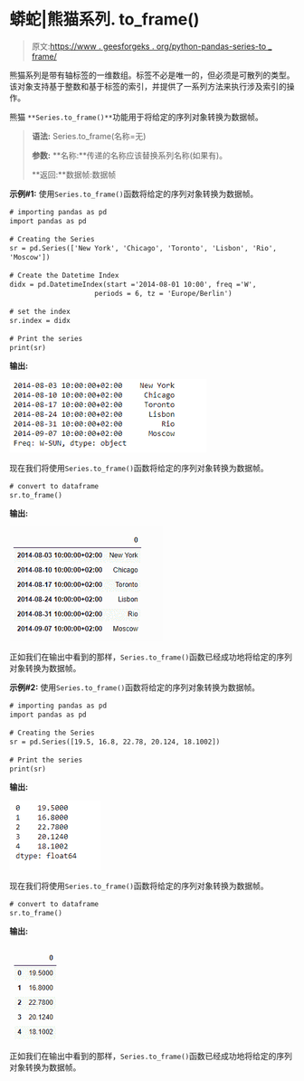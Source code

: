# 蟒蛇|熊猫系列. to_frame()

> 原文:[https://www . geesforgeks . org/python-pandas-series-to _ frame/](https://www.geeksforgeeks.org/python-pandas-series-to_frame/)

熊猫系列是带有轴标签的一维数组。标签不必是唯一的，但必须是可散列的类型。该对象支持基于整数和基于标签的索引，并提供了一系列方法来执行涉及索引的操作。

熊猫 `**Series.to_frame()**`功能用于将给定的序列对象转换为数据帧。

> **语法:** Series.to_frame(名称=无)
> 
> **参数:**
> **名称:**传递的名称应该替换系列名称(如果有)。
> 
> **返回:**数据帧:数据帧

**示例#1:** 使用`Series.to_frame()`函数将给定的序列对象转换为数据帧。

```
# importing pandas as pd
import pandas as pd

# Creating the Series
sr = pd.Series(['New York', 'Chicago', 'Toronto', 'Lisbon', 'Rio', 'Moscow'])

# Create the Datetime Index
didx = pd.DatetimeIndex(start ='2014-08-01 10:00', freq ='W', 
                     periods = 6, tz = 'Europe/Berlin') 

# set the index
sr.index = didx

# Print the series
print(sr)
```

**输出:**

![](img/b50676c0b2fee5f5081a878b2e8c0c96.png)

现在我们将使用`Series.to_frame()`函数将给定的序列对象转换为数据帧。

```
# convert to dataframe
sr.to_frame()
```

**输出:**

![](img/fda7071330ee3486e1804cc5f4a14377.png)

正如我们在输出中看到的那样，`Series.to_frame()`函数已经成功地将给定的序列对象转换为数据帧。

**示例#2:** 使用`Series.to_frame()`函数将给定的序列对象转换为数据帧。

```
# importing pandas as pd
import pandas as pd

# Creating the Series
sr = pd.Series([19.5, 16.8, 22.78, 20.124, 18.1002])

# Print the series
print(sr)
```

**输出:**

![](img/a3a0b30092578b29f9be598ce37cd26d.png)

现在我们将使用`Series.to_frame()`函数将给定的序列对象转换为数据帧。

```
# convert to dataframe
sr.to_frame()
```

**输出:**

![](img/406fd6e64418aba865eceee6c467eefe.png)

正如我们在输出中看到的那样，`Series.to_frame()`函数已经成功地将给定的序列对象转换为数据帧。